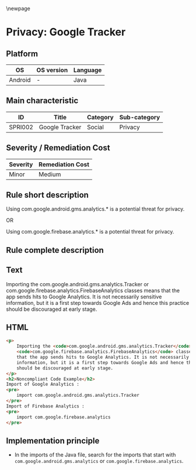 \newpage

# Privacy: Google Tracker

## Platform

|   OS          |  OS version  | Language |
|---------------|--------------|----------|
| Android       |      -       | Java     |

## Main characteristic

| ID      | Title                 | Category    | Sub-category |
|---------|-----------------------|-------------|--------------|
| SPRI002 | Google Tracker        | Social      | Privacy      |

## Severity / Remediation Cost

| Severity | Remediation Cost |
|----------|------------------|
| Minor    | Medium           |

## Rule short description

Using com.google.android.gms.analytics.* is a potential threat for privacy.

OR

Using com.google.firebase.analytics.* is a potential threat for privacy.

## Rule complete description

## Text

Importing the com.google.android.gms.analytics.Tracker or com.google.firebase.analytics.FirebaseAnalytics
classes means that the app sends hits to Google Analytics. It is not necessarily sensitive information,
but it is a first step towards Google Ads and hence this practice should be discouraged at early stage.

## HTML

```html
<p>
    Importing the <code>com.google.android.gms.analytics.Tracker</code> or 
    <code>com.google.firebase.analytics.FirebaseAnalytics</code> classes means 
    that the app sends hits to Google Analytics. It is not necessarily sensitive 
    information, but it is a first step towards Google Ads and hence this practice 
    should be discouraged at early stage.
</p>
<h2>Noncompliant Code Example</h2>
Import of Google Analytics :
<pre>
    import com.google.android.gms.analytics.Tracker
</pre>
Import of Firebase Analytics :
<pre>
    import com.google.firebase.analytics
</pre>
```

## Implementation principle

- In the imports of the Java file, search for the imports that start with `com.google.android.gms.analytics` or `com.google.firebase.analytics`.
